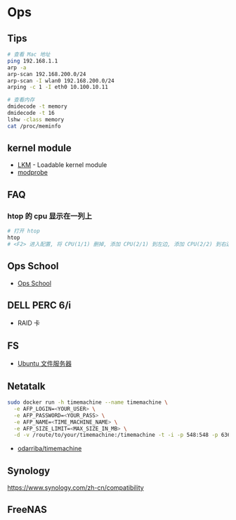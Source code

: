 # Ops


## Tips

```bash
# 查看 Mac 地址
ping 192.168.1.1
arp -a
arp-scan 192.168.200.0/24
arp-scan -I wlan0 192.168.200.0/24
arping -c 1 -I eth0 10.100.10.11

# 查看内存
dmidecode -t memory
dmidecode -t 16
lshw -class memory
cat /proc/meminfo
```

## kernel module
* [LKM](https://en.wikipedia.org/wiki/Loadable_kernel_module) - Loadable kernel module
* [modprobe](https://en.wikipedia.org/wiki/Modprobe)

## FAQ
### htop 的 cpu 显示在一列上

```bash
# 打开 htop
htop
# <F2> 进入配置, 将 CPU(1/1) 删掉, 添加 CPU(2/1) 到左边, 添加 CPU(2/2) 到右边, 然后保存
```

## Ops School

* [Ops School](http://www.opsschool.org/en/latest/)


## DELL PERC 6/i

* RAID 卡

## FS
* [Ubuntu 文件服务器](https://help.ubuntu.com/lts/serverguide/file-servers.html)


## Netatalk


```bash
sudo docker run -h timemachine --name timemachine \
  -e AFP_LOGIN=<YOUR_USER> \
  -e AFP_PASSWORD=<YOUR_PASS> \
  -e AFP_NAME=<TIME_MACHINE_NAME> \
  -e AFP_SIZE_LIMIT=<MAX_SIZE_IN_MB> \
  -d -v /route/to/your/timemachine:/timemachine -t -i -p 548:548 -p 636:636 odarriba/timemachine
```

* [odarriba/timemachine](https://store.docker.com/community/images/odarriba/timemachine)

## Synology
https://www.synology.com/zh-cn/compatibility

## FreeNAS


